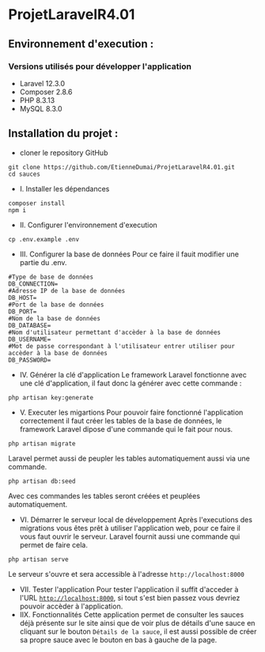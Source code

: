 # ProjetLaravelR4.01
## Environnement d'execution : 
### Versions utilisés pour développer l'application
- Laravel 12.3.0
- Composer 2.8.6
- PHP 8.3.13
- MySQL 8.3.0

## Installation du projet : 
- cloner le repository GitHub 
```shell
git clone https://github.com/EtienneDumai/ProjetLaravelR4.01.git
cd sauces
```
- I. Installer les dépendances
```shell
composer install 
npm i 
```
- II. Configurer l'environnement d'execution
```shell
cp .env.example .env
```
- III. Configurer la base de données
Pour ce faire il fauit modifier une partie du .env.
```shell
#Type de base de données
DB_CONNECTION=
#Adresse IP de la base de données
DB_HOST=
#Port de la base de données
DB_PORT=
#Nom de la base de données
DB_DATABASE=
#Nom d'utilisateur permettant d'accèder à la base de données
DB_USERNAME=
#Mot de passe correspondant à l'utilisateur entrer utiliser pour accèder à la base de données
DB_PASSWORD=
```
- IV. Générer la clé d'application 
Le framework Laravel fonctionne avec une clé d'application, il faut donc la générer avec cette commande : 
```shell
php artisan key:generate
```
- V. Executer les migartions
Pour pouvoir faire fonctionné l'application correctement il faut créer les tables de la base de données, le framework Laravel dipose d'une commande qui le fait pour nous.
```shell
php artisan migrate
```
Laravel permet aussi de peupler les tables automatiquement aussi via une commande.
```shell
php artisan db:seed
```
Avec ces commandes les tables seront créées et peuplées automatiquement.

- VI. Démarrer le serveur local de développement
Après l'executions des migrations vous êtes prêt à utiliser l'application web, pour ce faire il vous faut ouvrir le serveur. Laravel fournit aussi une commande qui permet de faire cela.
```shell
php artisan serve
```
Le serveur s'ouvre et sera accessible à l'adresse `http://localhost:8000`

- VII. Tester l'application
Pour tester l'application il suffit d'acceder à l'URL [`http://localhost:8000`](http://localhost:8000), si tout s'est bien passez vous devriez pouvoir accèder à l'application.
- IIX. Fonctionnalités
Cette application permet de consulter les sauces déjà présente sur le site ainsi que de voir plus de détails d'une sauce en cliquant sur le bouton `Détails de la sauce`, il est aussi possible de créer sa propre sauce avec le bouton en bas à gauche de la page.